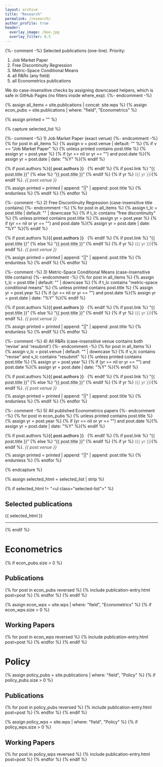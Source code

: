 ```yaml
---
layout: archive
title: "Research"
permalink: /research/
author_profile: true
header:
  overlay_image: /boe.jpg
  overlay_filter: 0.5
---
```


{%- comment -%}
Selected publications (one-line). Priority:
1) Job Market Paper
2) Free Discontinuity Regression
3) Metric-Space Conditional Means
4) all R&Rs (any field)
5) all Econometrics publications

We do case-insensitive checks by assigning downcased helpers,
which is safe in GitHub Pages (no filters inside where_exp).
{%- endcomment -%}

{% assign all_items = site.publications | concat: site.wps %}
{% assign econ_pubs = site.publications | where: "field", "Econometrics" %}

{% assign printed = "" %}

{% capture selected_list %}
<ul class="selected-list">

  {%- comment -%} 1) Job Market Paper (exact venue) {%- endcomment -%}
  {% for post in all_items %}
    {% assign v = post.venue | default: "" %}
    {% if v == "Job Market Paper" %}
      {% unless printed contains post.title %}
        {% assign yr = post.year %}
        {% if (yr == nil or yr == "") and post.date %}{% assign yr = post.date | date: "%Y" %}{% endif %}
        <li class="one-line-pub">
          {% if post.authors %}<span class="pub-authors">{{ post.authors }}</span><span class="sep"> · </span>{% endif %}
          {% if post.link %}
            <a href="{{ post.link }}" class="pub-title" target="_blank" rel="noopener">“{{ post.title }}”</a>
          {% else %}
            <span class="pub-title">“{{ post.title }}”</span>
          {% endif %}
          {% if yr %} <span class="pub-year">({{ yr }})</span>{% endif %}.
          <em class="pub-venue">{{ post.venue }}</em>
        </li>
        {% assign printed = printed | append: "||" | append: post.title %}
      {% endunless %}
    {% endif %}
  {% endfor %}

  {%- comment -%} 2) Free Discontinuity Regression (case-insensitive title contains) {%- endcomment -%}
  {% for post in all_items %}
    {% assign t_lc = post.title | default: "" | downcase %}
    {% if t_lc contains "free discontinuity" %}
      {% unless printed contains post.title %}
        {% assign yr = post.year %}
        {% if (yr == nil or yr == "") and post.date %}{% assign yr = post.date | date: "%Y" %}{% endif %}
        <li class="one-line-pub">
          {% if post.authors %}<span class="pub-authors">{{ post.authors }}</span><span class="sep"> · </span>{% endif %}
          {% if post.link %}
            <a href="{{ post.link }}" class="pub-title" target="_blank" rel="noopener">“{{ post.title }}”</a>
          {% else %}
            <span class="pub-title">“{{ post.title }}”</span>
          {% endif %}
          {% if yr %} <span class="pub-year">({{ yr }})</span>{% endif %}.
          <em class="pub-venue">{{ post.venue }}</em>
        </li>
        {% assign printed = printed | append: "||" | append: post.title %}
      {% endunless %}
    {% endif %}
  {% endfor %}

  {%- comment -%} 3) Metric-Space Conditional Means (case-insensitive title contains) {%- endcomment -%}
  {% for post in all_items %}
    {% assign t_lc = post.title | default: "" | downcase %}
    {% if t_lc contains "metric-space conditional means" %}
      {% unless printed contains post.title %}
        {% assign yr = post.year %}
        {% if (yr == nil or yr == "") and post.date %}{% assign yr = post.date | date: "%Y" %}{% endif %}
        <li class="one-line-pub">
          {% if post.authors %}<span class="pub-authors">{{ post.authors }}</span><span class="sep"> · </span>{% endif %}
          {% if post.link %}
            <a href="{{ post.link }}" class="pub-title" target="_blank" rel="noopener">“{{ post.title }}”</a>
          {% else %}
            <span class="pub-title">“{{ post.title }}”</span>
          {% endif %}
          {% if yr %} <span class="pub-year">({{ yr }})</span>{% endif %}.
          <em class="pub-venue">{{ post.venue }}</em>
        </li>
        {% assign printed = printed | append: "||" | append: post.title %}
      {% endunless %}
    {% endif %}
  {% endfor %}

  {%- comment -%} 4) All R&Rs (case-insensitive venue contains both 'revise' and 'resubmit') {%- endcomment -%}
  {% for post in all_items %}
    {% assign v_lc = post.venue | default: "" | downcase %}
    {% if v_lc contains "revise" and v_lc contains "resubmit" %}
      {% unless printed contains post.title %}
        {% assign yr = post.year %}
        {% if (yr == nil or yr == "") and post.date %}{% assign yr = post.date | date: "%Y" %}{% endif %}
        <li class="one-line-pub">
          {% if post.authors %}<span class="pub-authors">{{ post.authors }}</span><span class="sep"> · </span>{% endif %}
          {% if post.link %}
            <a href="{{ post.link }}" class="pub-title" target="_blank" rel="noopener">“{{ post.title }}”</a>
          {% else %}
            <span class="pub-title">“{{ post.title }}”</span>
          {% endif %}
          {% if yr %} <span class="pub-year">({{ yr }})</span>{% endif %}.
          <em class="pub-venue">{{ post.venue }}</em>
        </li>
        {% assign printed = printed | append: "||" | append: post.title %}
      {% endunless %}
    {% endif %}
  {% endfor %}

  {%- comment -%} 5) All published Econometrics papers {%- endcomment -%}
  {% for post in econ_pubs %}
    {% unless printed contains post.title %}
      {% assign yr = post.year %}
      {% if (yr == nil or yr == "") and post.date %}{% assign yr = post.date | date: "%Y" %}{% endif %}
      <li class="one-line-pub">
        {% if post.authors %}<span class="pub-authors">{{ post.authors }}</span><span class="sep"> · </span>{% endif %}
        {% if post.link %}
          <a href="{{ post.link }}" class="pub-title" target="_blank" rel="noopener">“{{ post.title }}”</a>
        {% else %}
          <span class="pub-title">“{{ post.title }}”</span>
        {% endif %}
        {% if yr %} <span class="pub-year">({{ yr }})</span>{% endif %}.
        <em class="pub-venue">{{ post.venue }}</em>
      </li>
      {% assign printed = printed | append: "||" | append: post.title %}
    {% endunless %}
  {% endfor %}
</ul>
{% endcapture %}

{% assign selected_html = selected_list | strip %}

{% if selected_html != "<ul class=\"selected-list\"></ul>" %}
## Selected publications
{{ selected_html }}
<hr/>
{% endif %}

# Econometrics 

{% if econ_pubs.size > 0 %}
## Publications
{% for post in econ_pubs reversed %}
  {% include publication-entry.html post=post %}
{% endfor %}
{% endif %}

{% assign econ_wps = site.wps | where: "field", "Econometrics" %}
{% if econ_wps.size > 0 %}
## Working Papers
{% for post in econ_wps reversed %}
  {% include publication-entry.html post=post %}
{% endfor %}
{% endif %}

# Policy

{% assign policy_pubs = site.publications | where: "field", "Policy" %}
{% if policy_pubs.size > 0 %}
## Publications
{% for post in policy_pubs reversed %}
  {% include publication-entry.html post=post %}
{% endfor %}
{% endif %}

{% assign policy_wps = site.wps | where: "field", "Policy" %}
{% if policy_wps.size > 0 %}
## Working Papers
{% for post in policy_wps reversed %}
  {% include publication-entry.html post=post %}
{% endfor %}
{% endif %}

<style>
.selected-list { list-style: none; padding-left: 0; margin-left: 0; }
.one-line-pub { margin: .4rem 0 .45rem 0; line-height: 1.35; }
.pub-authors { font-weight: 500; }
.pub-title { text-decoration: none; border-bottom: 1px solid rgba(0,0,0,.15); }
.pub-title:hover { border-bottom-color: rgba(0,0,0,.35); }
.pub-year { color: #666; }
.pub-venue { font-style: italic; color: #444; }
.sep { color: #aaa; }
</style>
